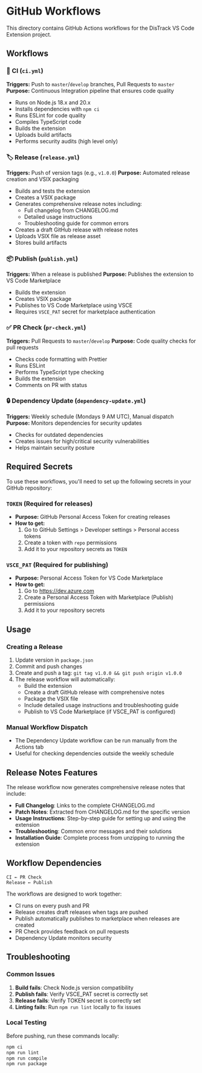 # GitHub Workflows

This directory contains GitHub Actions workflows for the DisTrack VS Code Extension project.

## Workflows

### 🔄 CI (`ci.yml`)
**Triggers:** Push to `master`/`develop` branches, Pull Requests to `master`
**Purpose:** Continuous Integration pipeline that ensures code quality

- Runs on Node.js 18.x and 20.x
- Installs dependencies with `npm ci`
- Runs ESLint for code quality
- Compiles TypeScript code
- Builds the extension
- Uploads build artifacts
- Performs security audits (high level only)

### 🏷️ Release (`release.yml`)
**Triggers:** Push of version tags (e.g., `v1.0.0`)
**Purpose:** Automated release creation and VSIX packaging

- Builds and tests the extension
- Creates a VSIX package
- Generates comprehensive release notes including:
  - Full changelog from CHANGELOG.md
  - Detailed usage instructions
  - Troubleshooting guide for common errors
- Creates a draft GitHub release with release notes
- Uploads VSIX file as release asset
- Stores build artifacts

### 📦 Publish (`publish.yml`)
**Triggers:** When a release is published
**Purpose:** Publishes the extension to VS Code Marketplace

- Builds the extension
- Creates VSIX package
- Publishes to VS Code Marketplace using VSCE
- Requires `VSCE_PAT` secret for marketplace authentication

### ✅ PR Check (`pr-check.yml`)
**Triggers:** Pull Requests to `master`/`develop`
**Purpose:** Code quality checks for pull requests

- Checks code formatting with Prettier
- Runs ESLint
- Performs TypeScript type checking
- Builds the extension
- Comments on PR with status

### 🔒 Dependency Update (`dependency-update.yml`)
**Triggers:** Weekly schedule (Mondays 9 AM UTC), Manual dispatch
**Purpose:** Monitors dependencies for security updates

- Checks for outdated dependencies
- Creates issues for high/critical security vulnerabilities
- Helps maintain security posture

## Required Secrets

To use these workflows, you'll need to set up the following secrets in your GitHub repository:

### `TOKEN` (Required for releases)
- **Purpose:** GitHub Personal Access Token for creating releases
- **How to get:** 
  1. Go to GitHub Settings > Developer settings > Personal access tokens
  2. Create a token with `repo` permissions
  3. Add it to your repository secrets as `TOKEN`

### `VSCE_PAT` (Required for publishing)
- **Purpose:** Personal Access Token for VS Code Marketplace
- **How to get:** 
  1. Go to https://dev.azure.com
  2. Create a Personal Access Token with Marketplace (Publish) permissions
  3. Add it to your repository secrets

## Usage

### Creating a Release
1. Update version in `package.json`
2. Commit and push changes
3. Create and push a tag: `git tag v1.0.0 && git push origin v1.0.0`
4. The release workflow will automatically:
   - Build the extension
   - Create a draft GitHub release with comprehensive notes
   - Package the VSIX file
   - Include detailed usage instructions and troubleshooting guide
   - Publish to VS Code Marketplace (if VSCE_PAT is configured)

### Manual Workflow Dispatch
- The Dependency Update workflow can be run manually from the Actions tab
- Useful for checking dependencies outside the weekly schedule

## Release Notes Features

The release workflow now generates comprehensive release notes that include:

- **Full Changelog**: Links to the complete CHANGELOG.md
- **Patch Notes**: Extracted from CHANGELOG.md for the specific version
- **Usage Instructions**: Step-by-step guide for setting up and using the extension
- **Troubleshooting**: Common error messages and their solutions
- **Installation Guide**: Complete process from unzipping to running the extension

## Workflow Dependencies

```
CI ← PR Check
Release ← Publish
```

The workflows are designed to work together:
- CI runs on every push and PR
- Release creates draft releases when tags are pushed
- Publish automatically publishes to marketplace when releases are created
- PR Check provides feedback on pull requests
- Dependency Update monitors security

## Troubleshooting

### Common Issues
1. **Build fails**: Check Node.js version compatibility
2. **Publish fails**: Verify VSCE_PAT secret is correctly set
3. **Release fails**: Verify TOKEN secret is correctly set
4. **Linting fails**: Run `npm run lint` locally to fix issues

### Local Testing
Before pushing, run these commands locally:
```bash
npm ci
npm run lint
npm run compile
npm run package
``` 